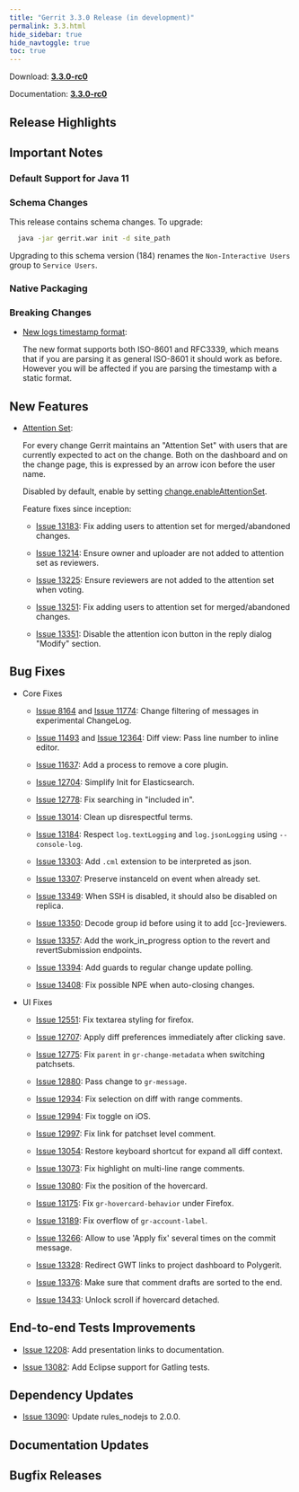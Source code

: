 ```yaml
---
title: "Gerrit 3.3.0 Release (in development)"
permalink: 3.3.html
hide_sidebar: true
hide_navtoggle: true
toc: true
---
```


Download: **[3.3.0-rc0](https://gerrit-releases.storage.googleapis.com/gerrit-3.3.0-rc0.war)**

Documentation: **[3.3.0-rc0](https://gerrit-documentation.storage.googleapis.com/Documentation/3.3.0/index.html)**

## Release Highlights

## Important Notes

### Default Support for Java 11

### Schema Changes

This release contains schema changes. To upgrade:

``` sh
  java -jar gerrit.war init -d site_path
```

Upgrading to this schema version (184) renames the `Non-Interactive Users`
group to `Service Users`.

### Native Packaging

### Breaking Changes

* [New logs timestamp format](http://gerrit-documentation.storage.googleapis.com/Documentation/3.3.0/logs.html):

  The new format supports both ISO-8601 and RFC3339, which means that if you are
  parsing it as general ISO-8601 it should work as before. However you will be
  affected if you are parsing the timestamp with a static format.

## New Features

* [Attention Set](http://gerrit-documentation.storage.googleapis.com/Documentation/3.3.0/user-attention-set.html):

  For every change Gerrit maintains an "Attention Set" with users that are
  currently expected to act on the change. Both on the dashboard and on the
  change page, this is expressed by an arrow icon before the user name.

  Disabled by default, enable by setting [change.enableAttentionSet](http://gerrit-documentation.storage.googleapis.com/Documentation/3.3.0/config-gerrit.html#change.enableAttentionSet).

  Feature fixes since inception:

  * [Issue 13183](https://bugs.chromium.org/p/gerrit/issues/detail?id=13183):
    Fix adding users to attention set for merged/abandoned changes.

  * [Issue 13214](https://bugs.chromium.org/p/gerrit/issues/detail?id=13214):
    Ensure owner and uploader are not added to attention set as reviewers.

  * [Issue 13225](https://bugs.chromium.org/p/gerrit/issues/detail?id=13225):
    Ensure reviewers are not added to the attention set when voting.

  * [Issue 13251](https://bugs.chromium.org/p/gerrit/issues/detail?id=13251):
    Fix adding users to attention set for merged/abandoned changes.

  * [Issue 13351](https://bugs.chromium.org/p/gerrit/issues/detail?id=13351):
    Disable the attention icon button in the reply dialog "Modify" section.

## Bug Fixes

* Core Fixes

  * [Issue 8164](https://bugs.chromium.org/p/gerrit/issues/detail?id=8164) and
    [Issue 11774](https://bugs.chromium.org/p/gerrit/issues/detail?id=11774):
    Change filtering of messages in experimental ChangeLog.

  * [Issue 11493](https://bugs.chromium.org/p/gerrit/issues/detail?id=11493) and
    [Issue 12364](https://bugs.chromium.org/p/gerrit/issues/detail?id=12364):
    Diff view: Pass line number to inline editor.

  * [Issue 11637](https://bugs.chromium.org/p/gerrit/issues/detail?id=11637):
    Add a process to remove a core plugin.

  * [Issue 12704](https://bugs.chromium.org/p/gerrit/issues/detail?id=12704):
    Simplify Init for Elasticsearch.

  * [Issue 12778](https://bugs.chromium.org/p/gerrit/issues/detail?id=12778):
    Fix searching in "included in".

  * [Issue 13014](https://bugs.chromium.org/p/gerrit/issues/detail?id=13014):
    Clean up disrespectful terms.

  * [Issue 13184](https://bugs.chromium.org/p/gerrit/issues/detail?id=13184):
    Respect `log.textLogging` and `log.jsonLogging` using `--console-log`.

  * [Issue 13303](https://bugs.chromium.org/p/gerrit/issues/detail?id=13303):
    Add `.cml` extension to be interpreted as json.

  * [Issue 13307](https://bugs.chromium.org/p/gerrit/issues/detail?id=13307):
    Preserve instanceId on event when already set.

  * [Issue 13349](https://bugs.chromium.org/p/gerrit/issues/detail?id=13349):
    When SSH is disabled, it should also be disabled on replica.

  * [Issue 13350](https://bugs.chromium.org/p/gerrit/issues/detail?id=13350):
    Decode group id before using it to add [cc-]reviewers.

  * [Issue 13357](https://bugs.chromium.org/p/gerrit/issues/detail?id=13357):
    Add the work_in_progress option to the revert and revertSubmission endpoints.

  * [Issue 13394](https://bugs.chromium.org/p/gerrit/issues/detail?id=13394):
    Add guards to regular change update polling.

  * [Issue 13408](https://bugs.chromium.org/p/gerrit/issues/detail?id=13408):
    Fix possible NPE when auto-closing changes.

* UI Fixes

  * [Issue 12551](https://bugs.chromium.org/p/gerrit/issues/detail?id=12551):
    Fix textarea styling for firefox.

  * [Issue 12707](https://bugs.chromium.org/p/gerrit/issues/detail?id=12707):
    Apply diff preferences immediately after clicking save.

  * [Issue 12775](https://bugs.chromium.org/p/gerrit/issues/detail?id=12775):
    Fix `parent` in `gr-change-metadata` when switching patchsets.

  * [Issue 12880](https://bugs.chromium.org/p/gerrit/issues/detail?id=12880):
    Pass change to `gr-message`.

  * [Issue 12934](https://bugs.chromium.org/p/gerrit/issues/detail?id=12934):
    Fix selection on diff with range comments.

  * [Issue 12994](https://bugs.chromium.org/p/gerrit/issues/detail?id=12994):
    Fix toggle on iOS.

  * [Issue 12997](https://bugs.chromium.org/p/gerrit/issues/detail?id=12997):
    Fix link for patchset level comment.

  * [Issue 13054](https://bugs.chromium.org/p/gerrit/issues/detail?id=13054):
    Restore keyboard shortcut for expand all diff context.

  * [Issue 13073](https://bugs.chromium.org/p/gerrit/issues/detail?id=13073):
    Fix highlight on multi-line range comments.

  * [Issue 13080](https://bugs.chromium.org/p/gerrit/issues/detail?id=13080):
    Fix the position of the hovercard.

  * [Issue 13175](https://bugs.chromium.org/p/gerrit/issues/detail?id=13175):
    Fix `gr-hovercard-behavior` under Firefox.

  * [Issue 13189](https://bugs.chromium.org/p/gerrit/issues/detail?id=13189):
    Fix overflow of `gr-account-label`.

  * [Issue 13266](https://bugs.chromium.org/p/gerrit/issues/detail?id=13266):
    Allow to use 'Apply fix' several times on the commit message.

  * [Issue 13328](https://bugs.chromium.org/p/gerrit/issues/detail?id=13328):
    Redirect GWT links to project dashboard to Polygerit.

  * [Issue 13376](https://bugs.chromium.org/p/gerrit/issues/detail?id=13376):
    Make sure that comment drafts are sorted to the end.

  * [Issue 13433](https://bugs.chromium.org/p/gerrit/issues/detail?id=13433):
    Unlock scroll if hovercard detached.

## End-to-end Tests Improvements

* [Issue 12208](https://bugs.chromium.org/p/gerrit/issues/detail?id=12208):
  Add presentation links to documentation.

* [Issue 13082](https://bugs.chromium.org/p/gerrit/issues/detail?id=13082):
  Add Eclipse support for Gatling tests.

## Dependency Updates

* [Issue 13090](https://bugs.chromium.org/p/gerrit/issues/detail?id=13090):
  Update rules_nodejs to 2.0.0.

## Documentation Updates

## Bugfix Releases
